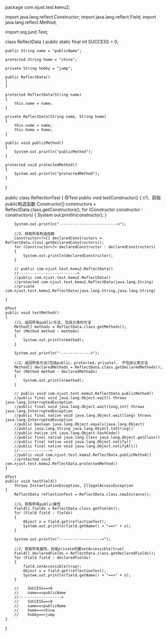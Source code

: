 package com.njust.test.kemu2;

import java.lang.reflect.Constructor;
import java.lang.reflect.Field;
import java.lang.reflect.Method;

import org.junit.Test;

class ReflectData
{
    public static final int SUCCESS = 0;
    
    public String name = "publicName";
    
    protected String home = "china";
    
    private String hobby = "jump";
    
    public ReflectData()
    {
    }
    
    protected ReflectData(String name)
    {
        this.name = name;
    }
    
    private ReflectData(String name, String home)
    {
        this.name = name;
        this.home = home;
    }
    
    public void publicMethod()
    {
        System.out.println("publicMethod");
    }
    
    protected void protectedMethod()
    {
        System.out.println("protectedMethod");
    }
}

public class ReflectionTest
{
    @Test
    public void testConstructor()
    {
        //1、获取public构造函数
        Constructor<?>[] constructors = ReflectData.class.getConstructors();
        for (Constructor<?> constructor : constructors)
        {
            System.out.println(constructor);
        }
        
        System.out.println("-------------------------->");
        
        //2、获取所有构造函数
        Constructor<?>[] declaredConstructors = ReflectData.class.getDeclaredConstructors();
        for (Constructor<?> declaredConstructor : declaredConstructors)
        {
            System.out.println(declaredConstructor);
        }
        
        // public com.njust.test.kemu2.ReflectData()
        //-------------------------->
        //public com.njust.test.kemu2.ReflectData()
        //protected com.njust.test.kemu2.ReflectData(java.lang.String)
        //private com.njust.test.kemu2.ReflectData(java.lang.String,java.lang.String)
        
    }
    
    @Test
    public void testMethod()
    {
        //1、返回所有public方法, 包括父类的方法
        Method[] methods = ReflectData.class.getMethods();
        for (Method method : methods)
        {
            System.out.println(method);
        }
        
        System.out.println("-------------->");
        
        //2、返回所有方法(包括public，protected，private)， 不包括父类方法
        Method[] declaredMethods = ReflectData.class.getDeclaredMethods();
        for (Method method : declaredMethods)
        {
            System.out.println(method);
        }
        
        // public void com.njust.test.kemu2.ReflectData.publicMethod()
        //public final void java.lang.Object.wait() throws java.lang.InterruptedException
        //public final void java.lang.Object.wait(long,int) throws java.lang.InterruptedException
        //public final native void java.lang.Object.wait(long) throws java.lang.InterruptedException
        //public boolean java.lang.Object.equals(java.lang.Object)
        //public java.lang.String java.lang.Object.toString()
        //public native int java.lang.Object.hashCode()
        //public final native java.lang.Class java.lang.Object.getClass()
        //public final native void java.lang.Object.notify()
        //public final native void java.lang.Object.notifyAll()
        //-------------->
        //public void com.njust.test.kemu2.ReflectData.publicMethod()
        //protected void com.njust.test.kemu2.ReflectData.protectedMethod()
    }
    
    @Test
    public void testField()
        throws InstantiationException, IllegalAccessException
    {
        ReflectData reflectionTest = ReflectData.class.newInstance();
        
        //1、获取所有public属性
        Field[] fields = ReflectData.class.getFields();
        for (Field field : fields)
        {
            Object o = field.get(reflectionTest);
            System.out.println(field.getName() + "==>" + o);
        }
        
        System.out.println("------------------->");
        
        //2、获取所有属性，但是private的要setAccessible(true)
        Field[] declaredFields = ReflectData.class.getDeclaredFields();
        for (Field field : declaredFields)
        {
            field.setAccessible(true);
            Object o = field.get(reflectionTest);
            System.out.println(field.getName() + "==>" + o);
        }
        
        //    SUCCESS==>0
        //    name==>publicName
        //------------------->
        //    SUCCESS==>0
        //    name==>publicName
        //    home==>china
        //    hobby==>jump
    }
}

